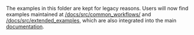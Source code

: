 The examples in this folder are kept for legacy reasons. Users will now find examples
maintained at [/docs/src/common_workflows/](/docs/src/common_workflows/) and
[/docs/src/extended_examples](/docs/src/extended_examples), which are also integrated into
the main [documentation](https://fluxml.github.io/MLJFlux.jl/dev).
